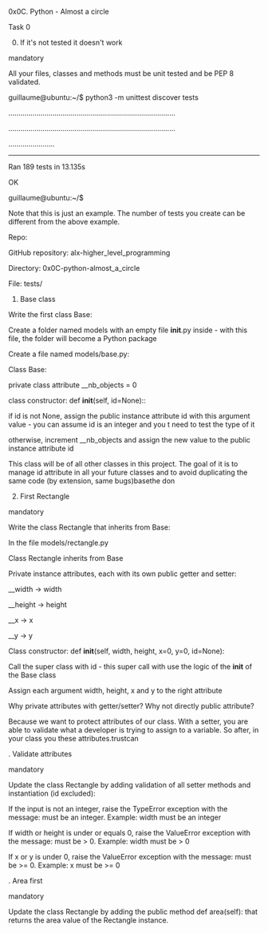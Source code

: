 0x0C. Python - Almost a circle



Task 0


0. If it's not tested it doesn't work

mandatory

All your files, classes and methods must be unit tested and be PEP 8 validated.



guillaume@ubuntu:~/$ python3 -m unittest discover tests

...................................................................................

...................................................................................

.......................

----------------------------------------------------------------------

Ran 189 tests in 13.135s



OK

guillaume@ubuntu:~/$

Note that this is just an example. The number of tests you create can be different from the above example.

Repo:

GitHub repository: alx-higher_level_programming

Directory: 0x0C-python-almost_a_circle

File: tests/


1. Base class

Write the first class Base:


Create a folder named models with an empty file __init__.py inside - with this file, the folder will become a Python package



Create a file named models/base.py:



Class Base:

private class attribute __nb_objects = 0

class constructor: def __init__(self, id=None)::

if id is not None, assign the public instance attribute id with this argument value - you can assume id is an integer and you t need to test the type of it

otherwise, increment __nb_objects and assign the new value to the public instance attribute id

This class will be  of all other classes in this project. The goal of it is to manage id attribute in all your future classes and to avoid duplicating the same code (by extension, same bugs)basethe don


2. First Rectangle

mandatory

Write the class Rectangle that inherits from Base:



In the file models/rectangle.py

Class Rectangle inherits from Base

Private instance attributes, each with its own public getter and setter:

__width -> width

__height -> height

__x -> x

__y -> y

Class constructor: def __init__(self, width, height, x=0, y=0, id=None):

Call the super class with id - this super call with use the logic of the __init__ of the Base class

Assign each argument width, height, x and y to the right attribute

Why private attributes with getter/setter? Why not directly public attribute?



Because we want to protect attributes of our class. With a setter, you are able to validate what a developer is trying to assign to a variable. So after, in your class you  these attributes.trustcan 



. Validate attributes

mandatory

Update the class Rectangle by adding validation of all setter methods and instantiation (id excluded):



If the input is not an integer, raise the TypeError exception with the message: <name of the attribute> must be an integer. Example: width must be an integer

If width or height is under or equals 0, raise the ValueError exception with the message: <name of the attribute> must be > 0. Example: width must be > 0

If x or y is under 0, raise the ValueError exception with the message: <name of the attribute> must be >= 0. Example: x must be >= 0



. Area first

mandatory

Update the class Rectangle by adding the public method def area(self): that returns the area value of the Rectangle instance.